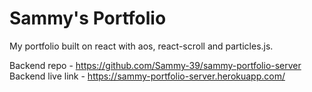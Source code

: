 # Sammy's Portfolio

My portfolio built on react with aos, react-scroll and particles.js.

Backend repo - https://github.com/Sammy-39/sammy-portfolio-server
Backend live link - https://sammy-portfolio-server.herokuapp.com/
